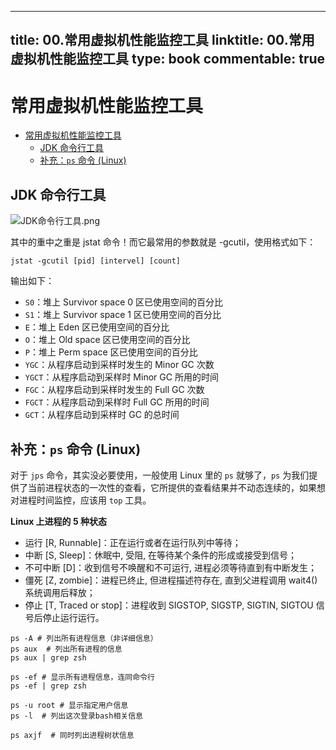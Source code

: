 
---
title: 00.常用虚拟机性能监控工具
linktitle: 00.常用虚拟机性能监控工具
type: book
commentable: true
---

# 常用虚拟机性能监控工具

<!-- TOC -->

- [常用虚拟机性能监控工具](#%E5%B8%B8%E7%94%A8%E8%99%9A%E6%8B%9F%E6%9C%BA%E6%80%A7%E8%83%BD%E7%9B%91%E6%8E%A7%E5%B7%A5%E5%85%B7)
  - [JDK 命令行工具](#jdk-%E5%91%BD%E4%BB%A4%E8%A1%8C%E5%B7%A5%E5%85%B7)
  - [补充：`ps` 命令 (Linux)](#%E8%A1%A5%E5%85%85ps-%E5%91%BD%E4%BB%A4-linux)

<!-- /TOC -->

## JDK 命令行工具

![JDK命令行工具.png](https://assets.ng-tech.icu/book/understanding-the-jvm/JDK命令行工具.png)

其中的重中之重是 jstat 命令！而它最常用的参数就是 -gcutil，使用格式如下：

```shell
jstat -gcutil [pid] [intervel] [count]
```

输出如下：

- `S0`：堆上 Survivor space 0 区已使用空间的百分比
- `S1`：堆上 Survivor space 1 区已使用空间的百分比
- `E`：堆上 Eden 区已使用空间的百分比
- `O`：堆上 Old space 区已使用空间的百分比
- `P`：堆上 Perm space 区已使用空间的百分比
- `YGC`：从程序启动到采样时发生的 Minor GC 次数
- `YGCT`：从程序启动到采样时 Minor GC 所用的时间
- `FGC`：从程序启动到采样时发生的 Full GC 次数
- `FGCT`：从程序启动到采样时 Full GC 所用的时间
- `GCT`：从程序启动到采样时 GC 的总时间

## 补充：`ps` 命令 (Linux)

对于 `jps` 命令，其实没必要使用，一般使用 Linux 里的 `ps` 就够了，`ps` 为我们提供了当前进程状态的一次性的查看，它所提供的查看结果并不动态连续的，如果想对进程时间监控，应该用 `top` 工具。

**Linux 上进程的 5 种状态**

- 运行 [R, Runnable]：正在运行或者在运行队列中等待；
- 中断 [S, Sleep]：休眠中, 受阻, 在等待某个条件的形成或接受到信号；
- 不可中断 [D]：收到信号不唤醒和不可运行, 进程必须等待直到有中断发生；
- 僵死 [Z, zombie]：进程已终止, 但进程描述符存在, 直到父进程调用 wait4() 系统调用后释放；
- 停止 [T, Traced or stop]：进程收到 SIGSTOP, SIGSTP, SIGTIN, SIGTOU 信号后停止运行运行。

```shell
ps -A # 列出所有进程信息（非详细信息）
ps aux  # 列出所有进程的信息
ps aux | grep zsh

ps -ef # 显示所有进程信息，连同命令行
ps -ef | grep zsh

ps -u root # 显示指定用户信息
ps -l  # 列出这次登录bash相关信息

ps axjf  # 同时列出进程树状信息
```

    
